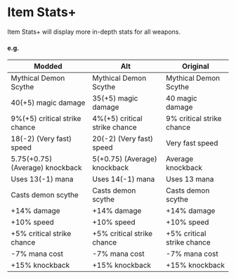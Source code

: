 # Item Stats+
Item Stats+ will display more in-depth stats for all weapons.
#### e.g.
Modded | Alt | Original
--- | --- | ---
Mythical Demon Scythe | Mythical Demon Scythe | Mythical Demon Scythe
40(+5) magic damage | 35(+5) magic damage | 40 magic damage
9%(+5) critical strike chance | 4%(+5) critical strike chance | 9% critical strike chance
18(-2) (Very fast) speed | 20(-2) (Very fast) speed | Very fast speed
5.75(+0.75) (Average) knockback | 5(+0.75) (Average) knockback | Average knockback
Uses 13(-1) mana | Uses 14(-1) mana | Uses 13 mana
Casts demon scythe | Casts demon scythe | Casts demon scythe
+14% damage | +14% damage | +14% damage
+10% speed | +10% speed | +10% speed
+5% critical strike chance | +5% critical strike chance | +5% critical strike chance
-7% mana cost | -7% mana cost | -7% mana cost
+15% knockback | +15% knockback | +15% knockback